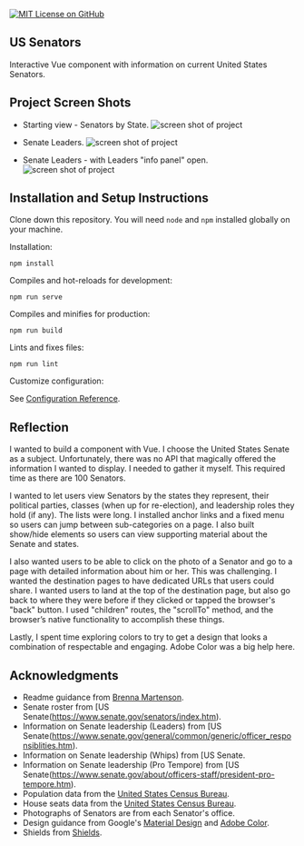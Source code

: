 [![MIT License on GitHub](https://img.shields.io/github/license/seankelliher/us-senators?style=flat-square)](/LICENSE.txt)
## US Senators

Interactive Vue component with information on current United States Senators.

## Project Screen Shots

* Starting view - Senators by State.
![screen shot of project](/screenshots/us-senators-screenshot1.png?s=600)

* Senate Leaders.
![screen shot of project](/screenshots/us-senators-screenshot2.png?s=600)

* Senate Leaders - with Leaders "info panel" open.
![screen shot of project](/screenshots/us-senators-screenshot3.png?s=600)

## Installation and Setup Instructions

Clone down this repository. You will need `node` and `npm` installed globally on your machine.

Installation:

`npm install`

Compiles and hot-reloads for development:

`npm run serve`

Compiles and minifies for production:

`npm run build`

Lints and fixes files:

`npm run lint`

Customize configuration:

See [Configuration Reference](https://cli.vuejs.org/config/).

## Reflection

I wanted to build a component with Vue. I choose the United States Senate as a subject. Unfortunately, there was no API that magically offered the information I wanted to display. I needed to gather it myself. This required time as there are 100 Senators.

I wanted to let users view Senators by the states they represent, their political parties, classes (when up for re-election), and leadership roles they hold (if any). The lists were long. I installed anchor links and a fixed menu so users can jump between sub-categories on a page. I also built show/hide elements so users can view supporting material about the Senate and states.

I also wanted users to be able to click on the photo of a Senator and go to a page with detailed information about him or her. This was challenging. I wanted the destination pages to have dedicated URLs that users could share. I wanted users to land at the top of the destination page, but also go back to where they were before if they clicked or tapped the browser's "back" button. I used "children" routes, the "scrollTo" method, and the browser’s native functionality to accomplish these things.

Lastly, I spent time exploring colors to try to get a design that looks a combination of respectable and engaging. Adobe Color was a big help here.

## Acknowledgments

* Readme guidance from [Brenna Martenson](https://gist.github.com/martensonbj/6bf2ec2ed55f5be723415ea73c4557c4).
* Senate roster from [US Senate(https://www.senate.gov/senators/index.htm).
* Information on Senate leadership (Leaders) from [US Senate(https://www.senate.gov/general/common/generic/officer_responsiblities.htm).
* Information on Senate leadership (Whips) from [US Senate[](https://www.senate.gov/artandhistory/history/common/briefing/Party_Whips.htm).
* Information on Senate leadership (Pro Tempore) from [US Senate(https://www.senate.gov/about/officers-staff/president-pro-tempore.htm).
* Population data from the [United States Census Bureau](https://www.census.gov/library/visualizations/interactive/2020-population-and-housing-state-data.html).
* House seats data from the [United States Census Bureau](https://www.census.gov/data/tables/2020/dec/2020-apportionment-data.html).
* Photographs of Senators are from each Senator's office.
* Design guidance from Google's [Material Design](https://material.io/design) and [Adobe Color](https://color.adobe.com/trends).
* Shields from [Shields](https://shields.io).